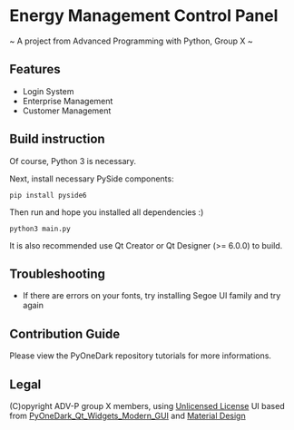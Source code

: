 # Energy Management Control Panel
~ A project from Advanced Programming with Python, Group X ~

## Features
 - Login System
 - Enterprise Management
 - Customer Management
 
## Build instruction

Of course, Python 3 is necessary.

Next, install necessary PySide components:
``` 
pip install pyside6 
```

Then run and hope you installed all dependencies :)
```
python3 main.py
```

It is also recommended use Qt Creator or Qt Designer (>= 6.0.0) to build.

## Troubleshooting

 - If there are errors on your fonts, try installing Segoe UI family and try again

## Contribution Guide

Please view the PyOneDark repository tutorials for more informations.

## Legal

(C)opyright ADV-P group X members, using [Unlicensed License](https://unlicense.org/)
UI based from [PyOneDark_Qt_Widgets_Modern_GUI](https://github.com/Wanderson-Magalhaes/PyOneDark_Qt_Widgets_Modern_GUI) and [Material Design](https://material.io)